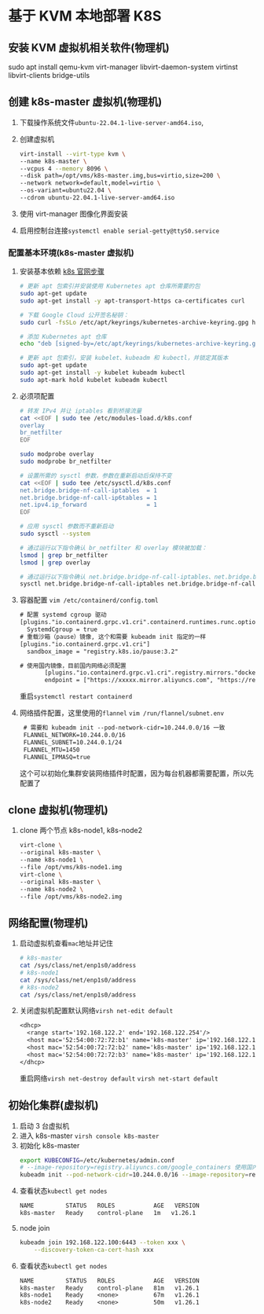 # 基于 KVM 本地部署 K8S

## 安装 KVM 虚拟机相关软件(物理机)

sudo apt install qemu-kvm virt-manager libvirt-daemon-system virtinst libvirt-clients bridge-utils

## 创建 k8s-master 虚拟机(物理机)

1. 下载操作系统文件`ubuntu-22.04.1-live-server-amd64.iso`,
1. 创建虚拟机

   ```sh
   virt-install --virt-type kvm \
   --name k8s-master \
   --vcpus 4 --memory 8096 \
   --disk path=/opt/vms/k8s-master.img,bus=virtio,size=200 \
   --network network=default,model=virtio \
   --os-variant=ubuntu22.04 \
   --cdrom ubuntu-22.04.1-live-server-amd64.iso
   ```

1. 使用 virt-manager 图像化界面安装
1. 启用控制台连接`systemctl enable serial-getty@ttyS0.service`

### 配置基本环境(k8s-master 虚拟机)

1. 安装基本依赖
   [k8s 官网步骤](https://kubernetes.io/zh-cn/docs/setup/production-environment/tools/kubeadm/install-kubeadm/)

   ```sh
   # 更新 apt 包索引并安装使用 Kubernetes apt 仓库所需要的包
   sudo apt-get update
   sudo apt-get install -y apt-transport-https ca-certificates curl

   # 下载 Google Cloud 公开签名秘钥：
   sudo curl -fsSLo /etc/apt/keyrings/kubernetes-archive-keyring.gpg https://packages.cloud.google.com/apt/doc/apt-key.gpg

   # 添加 Kubernetes apt 仓库
   echo "deb [signed-by=/etc/apt/keyrings/kubernetes-archive-keyring.gpg] https://apt.kubernetes.io/ kubernetes-xenial main" | sudo tee /etc/apt/sources.list.d/kubernetes.list

   # 更新 apt 包索引，安装 kubelet、kubeadm 和 kubectl，并锁定其版本
   sudo apt-get update
   sudo apt-get install -y kubelet kubeadm kubectl
   sudo apt-mark hold kubelet kubeadm kubectl
   ```

1. 必须项配置

   ```sh
   # 转发 IPv4 并让 iptables 看到桥接流量
   cat <<EOF | sudo tee /etc/modules-load.d/k8s.conf
   overlay
   br_netfilter
   EOF

   sudo modprobe overlay
   sudo modprobe br_netfilter

   # 设置所需的 sysctl 参数，参数在重新启动后保持不变
   cat <<EOF | sudo tee /etc/sysctl.d/k8s.conf
   net.bridge.bridge-nf-call-iptables  = 1
   net.bridge.bridge-nf-call-ip6tables = 1
   net.ipv4.ip_forward                 = 1
   EOF

   # 应用 sysctl 参数而不重新启动
   sudo sysctl --system

   # 通过运行以下指令确认 br_netfilter 和 overlay 模块被加载：
   lsmod | grep br_netfilter
   lsmod | grep overlay

   # 通过运行以下指令确认 net.bridge.bridge-nf-call-iptables、net.bridge.bridge-nf-call-ip6tables 和 net.ipv4.ip_forward 系统变量在你的 sysctl 配置中被设置为 1：
   sysctl net.bridge.bridge-nf-call-iptables net.bridge.bridge-nf-call-ip6tables net.ipv4.ip_forward
   ```

1. 容器配置
   `vim /etc/containerd/config.toml`

   ```txt
   # 配置 systemd cgroup 驱动
   [plugins."io.containerd.grpc.v1.cri".containerd.runtimes.runc.options]
     SystemdCgroup = true
   # 重载沙箱（pause）镜像, 这个和需要 kubeadm init 指定的一样
   [plugins."io.containerd.grpc.v1.cri"]
     sandbox_image = "registry.k8s.io/pause:3.2"

   # 使用国内镜像，目前国内网络必须配置
          [plugins."io.containerd.grpc.v1.cri".registry.mirrors."docker.io"]
          endpoint = ["https://xxxxx.mirror.aliyuncs.com", "https://registry-1.docker.io"]

   ```

   重启`systemctl restart containerd`

1. 网络插件配置，这里使用的`flannel`
   `vim /run/flannel/subnet.env`
   ```txt
    # 需要和 kubeadm init --pod-network-cidr=10.244.0.0/16 一致
    FLANNEL_NETWORK=10.244.0.0/16
    FLANNEL_SUBNET=10.244.0.1/24
    FLANNEL_MTU=1450
    FLANNEL_IPMASQ=true
   ```
   这个可以初始化集群安装网络插件时配置，因为每台机器都需要配置，所以先配置了

## clone 虚拟机(物理机)

1. clone 两个节点 k8s-node1, k8s-node2

   ```sh
   virt-clone \
   --original k8s-master \
   --name k8s-node1 \
   --file /opt/vms/k8s-node1.img
   virt-clone \
   --original k8s-master \
   --name k8s-node2 \
   --file /opt/vms/k8s-node2.img
   ```

## 网络配置(物理机)

1. 启动虚拟机查看`mac`地址并记住
   ```sh
   # k8s-master
   cat /sys/class/net/enp1s0/address
   # k8s-node1
   cat /sys/class/net/enp1s0/address
   # k8s-node2
   cat /sys/class/net/enp1s0/address
   ```
1. 关闭虚拟机配置默认网络`virsh net-edit default`
   ```txt
   <dhcp>
     <range start='192.168.122.2' end='192.168.122.254'/>
     <host mac='52:54:00:72:72:b1' name='k8s-master' ip='192.168.122.100'/>
     <host mac='52:54:00:72:72:b2' name='k8s-master' ip='192.168.122.101'/>
     <host mac='52:54:00:72:72:b3' name='k8s-master' ip='192.168.122.102'/>
   </dhcp>
   ```
   重启网络`virsh net-destroy default` `virsh net-start default`

## 初始化集群(虚拟机)

1. 启动 3 台虚拟机
1. 进入 k8s-master `virsh console k8s-master`
1. 初始化 k8s-master
   ```sh
   export KUBECONFIG=/etc/kubernetes/admin.conf
   # --image-repository=registry.aliyuncs.com/google_containers 使用国内镜像，目前国内网络必须配置
   kubeadm init --pod-network-cidr=10.244.0.0/16 --image-repository=registry.aliyuncs.com/google_containers
   ```
1. 查看状态`kubectl get nodes`
   ```txt
   NAME         STATUS   ROLES           AGE   VERSION
   k8s-master   Ready    control-plane   1m   v1.26.1
   ```
1. node join
   ```sh
   kubeadm join 192.168.122.100:6443 --token xxx \
       --discovery-token-ca-cert-hash xxx
   ```
1. 查看状态`kubectl get nodes`
   ```txt
   NAME         STATUS   ROLES           AGE   VERSION
   k8s-master   Ready    control-plane   81m   v1.26.1
   k8s-node1    Ready    <none>          67m   v1.26.1
   k8s-node2    Ready    <none>          50m   v1.26.1
   ```
